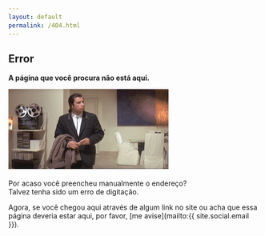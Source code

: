 ```yaml
---
layout: default
permalink: /404.html
---
```


## <span class="bad"> <i class="fa fa-exclamation-circle fa-lg"></i> Error  </span>

__A página que você procura não está aqui.__

![Deu ruim.gif](/assets/img/error.gif)
<br><br>
Por acaso você preencheu manualmente o endereço? <br>
Talvez tenha sido um erro de digitação.

Agora, se você chegou aqui através de algum link no site ou acha que essa página deveria estar aqui, por favor, [me avise](mailto:{{ site.social.email }}).

<!--- <video autoplay="" loop="" muted="">
<source src="http://i.imgur.com/pFpfSn3.webm" type="video/webm">
  ![Deu ruim.gif](/assets/img/error.gif) 
</video> -->